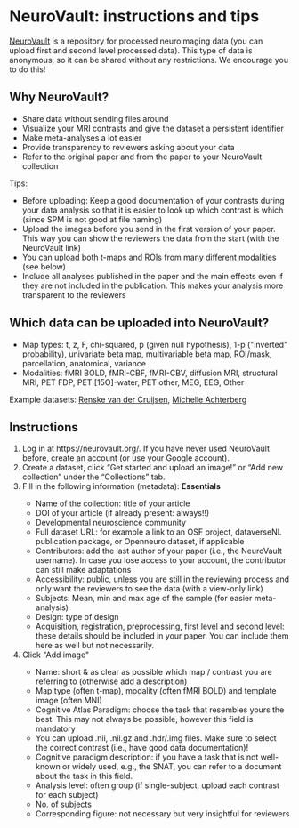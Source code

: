 # NeuroVault: instructions and tips

[NeuroVault](https://neurovault.org/) is a repository for processed neuroimaging data (you can upload first and second level processed data). This type of data is anonymous, so it can be shared without any restrictions. We encourage you to do this!

## Why NeuroVault?
- Share data without sending files around
- Visualize your MRI contrasts and give the dataset a persistent identifier
- Make meta-analyses a lot easier
- Provide transparency to reviewers asking about your data
- Refer to the original paper and from the paper to your NeuroVault collection

Tips:

- Before uploading: Keep a good documentation of your contrasts during your data analysis so that it is easier to look up which contrast is which (since SPM is not good at file naming)
- Upload the images before you send in the first version of your paper. This way you can show the reviewers the data from the start (with the NeuroVault link)
- You can upload both t-maps and ROIs from many different modalities (see below)
- Include all analyses published in the paper and the main effects even if they are not included in the publication. This makes your analysis more transparent to the reviewers

## Which data can be uploaded into NeuroVault?
- Map types: t, z, F, chi-squared, p (given null hypothesis), 1-p ("inverted" probability), univariate beta map, multivariable beta map, ROI/mask, parcellation, anatomical, variance 
- Modalities: fMRI BOLD, fMRI-CBF, fMRI-CBV, diffusion MRI, structural MRI, PET FDP, PET [15O]-water, PET other, MEG, EEG, Other

Example datasets: [Renske van der Cruijsen](https://identifiers.org/neurovault.collection:4774), [Michelle Achterberg](https://identifiers.org/neurovault.collection:6070)

## Instructions
<ol>
    <li>Log in at https://neurovault.org/. If you have never used NeuroVault before, create an account (or use your Google account).</li>
    <li>Create a dataset, click “Get started and upload an image!” or “Add new collection” under the “Collections” tab. </li>
    <li>Fill in the following information (metadata): <b>Essentials</b></li>
    <ul>
        <li>Name of the collection: title of your article</li>
        <li>DOI of your article (if already present: always!!)</li>
        <li>Developmental neuroscience community</li>
        <li>Full dataset URL: for example a link to an OSF project, dataverseNL publication package, or Openneuro dataset, if applicable</li>
        <li>Contributors: add the last author of your paper (i.e., the NeuroVault username). In case you lose access to your account, the contributor can still make adaptations</li>
        <li>Accessibility: public, unless you are still in the reviewing process and only want the reviewers to see the data (with a view-only link)</li>
        <li>Subjects: Mean, min and max age of the sample (for easier meta-analysis)</li>
        <li>Design: type of design</li>
        <li>Acquisition, registration, preprocessing, first level and second level:  these details should be included in your paper. You can include them here as well but not necessarily.</li>
    </ul>
    <li>Click "Add image"</li>
    <ul>
        <li>Name: short & as clear as possible which map / contrast you are referring to (otherwise add a description)</li>
        <li>Map type (often t-map), modality (often fMRI BOLD) and template image (often MNI)</li>
        <li>Cognitive Atlas Paradigm: choose the task that resembles yours the best. This may not always be possible, however this field is mandatory</li>
        <li>You can upload .nii, .nii.gz and .hdr/.img files. Make sure to select the correct contrast (i.e., have good data documentation)!</li>
        <li>Cognitive paradigm description: if you have a task that is not well-known or widely used, e.g., the SNAT, you can refer to a document about the task in this field.</li>
        <li>Analysis level: often group (if single-subject, upload each contrast for each subject)</li>
        <li>No. of subjects</li>
        <li>Corresponding figure: not necessary but very insightful for reviewers</li>
    </ul>

</ol>